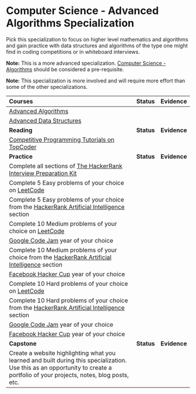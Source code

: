 # Computer Science - Advanced Algorithms Specialization

Pick this specialization to focus on higher level mathematics and algorithms and gain practice with data structures and algorithms of the type one might find in coding competitions or in whiteboard interviews.

**Note:** This is a more advanced specialization. [Computer Science - Algorithms](./algorithms.md) should be considered a pre-requisite.

**Note:** This specialization is more involved and will require more effort than some of the other specializations.

| Courses                                                                                                                                                                         |   Status   |   Evidence   |
| :------------------------------------------------------------------------------------------------------------------------------------------------------------------------------ | :--------: | :----------: |
| [Advanced Algorithms](https://ocw.mit.edu/courses/electrical-engineering-and-computer-science/6-854j-advanced-algorithms-fall-2008/)                                            |            |              |
| [Advanced Data Structures](https://ocw.mit.edu/courses/electrical-engineering-and-computer-science/6-851-advanced-data-structures-spring-2012/index.htm)                        |            |              |
| **Reading**                                                                                                                                                                     | **Status** | **Evidence** |
| [Competitive Programming Tutorials on TopCoder](https://www.topcoder.com/community/competitive-programming/tutorials/)                                                          |            |              |
| **Practice**                                                                                                                                                                    | **Status** | **Evidence** |
| Complete all sections of [The HackerRank Interview Preparation Kit](https://www.hackerrank.com/interview/interview-preparation-kit)                                   
| Complete 5 Easy problems of your choice on [LeetCode](https://leetcode.com/problemset/algorithms/)                                                                              |            |              |
| Complete 5 Easy problems of your choice from the [HackerRank Artificial Intelligence](https://www.hackerrank.com/domains/ai) section                                            |            |              |
| Complete 10 Medium problems of your choice on [LeetCode](https://leetcode.com/problemset/algorithms/)                                                                           |            |              |
| [Google Code Jam](https://codingcompetitions.withgoogle.com/codejam/archive) year of your choice                                                                     
| Complete 10 Medium problems of your choice from the [HackerRank Artificial Intelligence](https://www.hackerrank.com/domains/ai) section                                         |            |              |
| [Facebook Hacker Cup](https://www.facebook.com/hackercup/past_rounds/228440181128818/) year of your choice                                                                      |            |              |
| Complete 10 Hard problems of your choice on [LeetCode](https://leetcode.com/problemset/algorithms/)                                                                   
| Complete 10 Hard problems of your choice from the [HackerRank Artificial Intelligence](https://www.hackerrank.com/domains/ai) section                                           |            |              |
| [Google Code Jam](https://codingcompetitions.withgoogle.com/codejam/archive) year of your choice                                                                                |            |              |
| [Facebook Hacker Cup](https://www.facebook.com/hackercup/past_rounds/228440181128818/) year of your choice                                                                      |            |              |
| **Capstone**                                                                                                                                                                    | **Status** | **Evidence** |
| Create a website highlighting what you learned and built during this specialization. Use this as an opportunity to create a portfolio of your projects, notes, blog posts, etc. |            |              |
